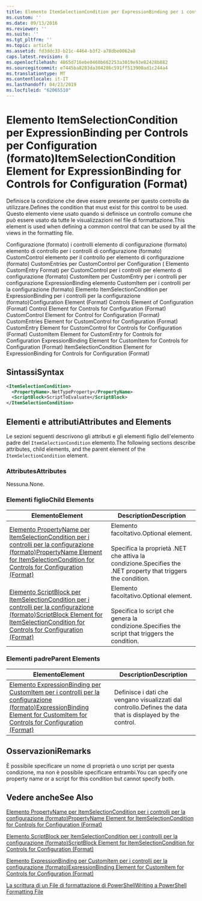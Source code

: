 ```yaml
---
title: Elemento ItemSelectionCondition per ExpressionBinding per i controlli per la configurazione (formato) | Microsoft Docs
ms.custom: ''
ms.date: 09/13/2016
ms.reviewer: ''
ms.suite: ''
ms.tgt_pltfrm: ''
ms.topic: article
ms.assetid: fd3ddc33-b21c-4464-b3f2-a78dbe0062a8
caps.latest.revision: 8
ms.openlocfilehash: 4865d716ebe0460b662253a3019e93e82428b882
ms.sourcegitcommit: e7445ba8203da304286c591ff513900ad1c244a4
ms.translationtype: MT
ms.contentlocale: it-IT
ms.lasthandoff: 04/23/2019
ms.locfileid: "62065510"
---
```

# <a name="itemselectioncondition-element-for-expressionbinding-for-controls-for-configuration-format"></a><span data-ttu-id="3f5eb-102">Elemento ItemSelectionCondition per ExpressionBinding per Controls per Configuration (formato)</span><span class="sxs-lookup"><span data-stu-id="3f5eb-102">ItemSelectionCondition Element for ExpressionBinding for Controls for Configuration (Format)</span></span>

<span data-ttu-id="3f5eb-103">Definisce la condizione che deve essere presente per questo controllo da utilizzare.</span><span class="sxs-lookup"><span data-stu-id="3f5eb-103">Defines the condition that must exist for this control to be used.</span></span> <span data-ttu-id="3f5eb-104">Questo elemento viene usato quando si definisce un controllo comune che può essere usato da tutte le visualizzazioni nel file di formattazione.</span><span class="sxs-lookup"><span data-stu-id="3f5eb-104">This element is used when defining a common control that can be used by all the views in the formatting file.</span></span>

<span data-ttu-id="3f5eb-105">Configurazione (formato) i controlli elemento di configurazione (formato) elemento di controllo per i controlli di configurazione (formato) CustomControl elemento per il controllo per elemento di configurazione (formato) CustomEntries per CustomControl per Configuration ( Elemento CustomEntry Format) per CustomControl per i controlli per elemento di configurazione (formato) CustomItem per CustomEntry per i controlli per configurazione ExpressionBinding elemento CustomItem per i controlli per la configurazione (formato) Elemento ItemSelectionCondition per ExpressionBinding per i controlli per la configurazione (formato)</span><span class="sxs-lookup"><span data-stu-id="3f5eb-105">Configuration Element (Format) Controls Element of Configuration (Format) Control Element for Controls for Configuration (Format) CustomControl Element for Control for Configuration (Format) CustomEntries Element for CustomControl for Configuration (Format) CustomEntry Element for CustomControl for Controls for Configuration (Format) CustomItem Element for CustomEntry for Controls for Configuration ExpressionBinding Element for CustomItem for Controls for Configuration (Format) ItemSelectionCondition Element for ExpressionBinding for Controls for Configuration (Format)</span></span>

## <a name="syntax"></a><span data-ttu-id="3f5eb-106">Sintassi</span><span class="sxs-lookup"><span data-stu-id="3f5eb-106">Syntax</span></span>

```xml
<ItemSelectionCondition>
  <PropertyName>.NetTypeProperty</PropertyName>
  <ScriptBlock>ScriptToEvaluate</ScriptBlock>
</ItemSelectionCondition>
```

## <a name="attributes-and-elements"></a><span data-ttu-id="3f5eb-107">Elementi e attributi</span><span class="sxs-lookup"><span data-stu-id="3f5eb-107">Attributes and Elements</span></span>

<span data-ttu-id="3f5eb-108">Le sezioni seguenti descrivono gli attributi e gli elementi figlio dell'elemento padre del `ItemSelectionCondition` elemento.</span><span class="sxs-lookup"><span data-stu-id="3f5eb-108">The following sections describe attributes, child elements, and the parent element of the `ItemSelectionCondition` element.</span></span>

### <a name="attributes"></a><span data-ttu-id="3f5eb-109">Attributes</span><span class="sxs-lookup"><span data-stu-id="3f5eb-109">Attributes</span></span>

<span data-ttu-id="3f5eb-110">Nessuna.</span><span class="sxs-lookup"><span data-stu-id="3f5eb-110">None.</span></span>

### <a name="child-elements"></a><span data-ttu-id="3f5eb-111">Elementi figlio</span><span class="sxs-lookup"><span data-stu-id="3f5eb-111">Child Elements</span></span>

|<span data-ttu-id="3f5eb-112">Elemento</span><span class="sxs-lookup"><span data-stu-id="3f5eb-112">Element</span></span>|<span data-ttu-id="3f5eb-113">Description</span><span class="sxs-lookup"><span data-stu-id="3f5eb-113">Description</span></span>|
|-------------|-----------------|
|[<span data-ttu-id="3f5eb-114">Elemento PropertyName per ItemSelectionCondition per i controlli per la configurazione (formato)</span><span class="sxs-lookup"><span data-stu-id="3f5eb-114">PropertyName Element for ItemSelectionCondition for Controls for Configuration (Format)</span></span>](./propertyname-element-for-itemseclectioncondition-for-controls-for-configuration-format.md)|<span data-ttu-id="3f5eb-115">Elemento facoltativo.</span><span class="sxs-lookup"><span data-stu-id="3f5eb-115">Optional element.</span></span><br /><br /> <span data-ttu-id="3f5eb-116">Specifica la proprietà .NET che attiva la condizione.</span><span class="sxs-lookup"><span data-stu-id="3f5eb-116">Specifies the .NET property that triggers the condition.</span></span>|
|[<span data-ttu-id="3f5eb-117">Elemento ScriptBlock per ItemSelectionCondition per i controlli per la configurazione (formato)</span><span class="sxs-lookup"><span data-stu-id="3f5eb-117">ScriptBlock Element for ItemSelectionCondition for Controls for Configuration (Format)</span></span>](./scriptblock-element-for-itemseclectioncondition-for-controls-for-configuration-format.md)|<span data-ttu-id="3f5eb-118">Elemento facoltativo.</span><span class="sxs-lookup"><span data-stu-id="3f5eb-118">Optional element.</span></span><br /><br /> <span data-ttu-id="3f5eb-119">Specifica lo script che genera la condizione.</span><span class="sxs-lookup"><span data-stu-id="3f5eb-119">Specifies the script that triggers the condition.</span></span>|

### <a name="parent-elements"></a><span data-ttu-id="3f5eb-120">Elementi padre</span><span class="sxs-lookup"><span data-stu-id="3f5eb-120">Parent Elements</span></span>

|<span data-ttu-id="3f5eb-121">Elemento</span><span class="sxs-lookup"><span data-stu-id="3f5eb-121">Element</span></span>|<span data-ttu-id="3f5eb-122">Description</span><span class="sxs-lookup"><span data-stu-id="3f5eb-122">Description</span></span>|
|-------------|-----------------|
|[<span data-ttu-id="3f5eb-123">Elemento ExpressionBinding per CustomItem per i controlli per la configurazione (formato)</span><span class="sxs-lookup"><span data-stu-id="3f5eb-123">ExpressionBinding Element for CustomItem for Controls for Configuration (Format)</span></span>](./expressionbinding-element-for-customitem-for-controls-for-configuration-format.md)|<span data-ttu-id="3f5eb-124">Definisce i dati che vengano visualizzati dal controllo.</span><span class="sxs-lookup"><span data-stu-id="3f5eb-124">Defines the data that is displayed by the control.</span></span>|

## <a name="remarks"></a><span data-ttu-id="3f5eb-125">Osservazioni</span><span class="sxs-lookup"><span data-stu-id="3f5eb-125">Remarks</span></span>

<span data-ttu-id="3f5eb-126">È possibile specificare un nome di proprietà o uno script per questa condizione, ma non è possibile specificare entrambi.</span><span class="sxs-lookup"><span data-stu-id="3f5eb-126">You can specify one property name or a script for this condition but cannot specify both.</span></span>

## <a name="see-also"></a><span data-ttu-id="3f5eb-127">Vedere anche</span><span class="sxs-lookup"><span data-stu-id="3f5eb-127">See Also</span></span>

[<span data-ttu-id="3f5eb-128">Elemento PropertyName per ItemSelectionCondition per i controlli per la configurazione (formato)</span><span class="sxs-lookup"><span data-stu-id="3f5eb-128">PropertyName Element for ItemSelectionCondition for Controls for Configuration (Format)</span></span>](./propertyname-element-for-itemseclectioncondition-for-controls-for-configuration-format.md)

[<span data-ttu-id="3f5eb-129">Elemento ScriptBlock per ItemSelectionCondition per i controlli per la configurazione (formato)</span><span class="sxs-lookup"><span data-stu-id="3f5eb-129">ScriptBlock Element for ItemSelectionCondition for Controls for Configuration (Format)</span></span>](./scriptblock-element-for-itemseclectioncondition-for-controls-for-configuration-format.md)

[<span data-ttu-id="3f5eb-130">Elemento ExpressionBinding per CustomItem per i controlli per la configurazione (formato)</span><span class="sxs-lookup"><span data-stu-id="3f5eb-130">ExpressionBinding Element for CustomItem for Controls for Configuration (Format)</span></span>](./expressionbinding-element-for-customitem-for-controls-for-configuration-format.md)

[<span data-ttu-id="3f5eb-131">La scrittura di un File di formattazione di PowerShell</span><span class="sxs-lookup"><span data-stu-id="3f5eb-131">Writing a PowerShell Formatting File</span></span>](./writing-a-powershell-formatting-file.md)
